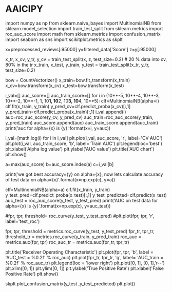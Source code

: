 # AAICIPY
import numpy as np
from sklearn.naive_bayes import MultinomialNB
from sklearn.model_selection import train_test_split
from sklearn.metrics import roc_auc_score
import math
from sklearn.metrics import confusion_matrix 
import seaborn as sns
import scikitplot.metrics as skplt

x=preprocessed_reviews[:95000]
y=filtered_data['Score']
z=y[:95000]

x_tr, x_cv, y_tr, y_cv = train_test_split(x, z, test_size=0.2) # 20 % data into cv, 80% in the tr
x_train, x_test, y_train, y_test = train_test_split(x_tr, y_tr, test_size=0.2) 

bow = CountVectorizer()
x_train=bow.fit_transform(x_train)
x_cv=bow.transform(x_cv)
x_test=bow.transform(x_test)

i_val=[]
auc_score=[]
auc_train_score=[]
for i in (10**-5, 10**-4, 10**-3, 10**-2, 10**-1, 1, 10**1, 10**2, 10**3, 10**4, 10**5):
    clf=MultinomialNB(alpha=i)
    clf.fit(x_train, y_train)
    y_pred_cv=clf.predict_proba(x_cv)[:,1]
    y_pred_train=clf.predict_proba(x_train)[:,1]
    i_val.append(i)    
    auc=roc_auc_score(y_cv, y_pred_cv)
    auc_train=roc_auc_score(y_train, y_pred_train)
    auc_score.append(auc)
    auc_train_score.append(auc_train)
    print('auc for alpha={x} is {y}'.format(x=i, y=auc))

    
i_val=[math.log(i) for i in i_val]
plt.plot(i_val, auc_score, 'r', label='CV AUC')
plt.plot(i_val, auc_train_score, 'b', label='Train AUC')
plt.legend(loc='best')
plt.xlabel('Alpha log value')
plt.ylabel('AUC value')
plt.title('AUC chart')
plt.show()

a=max(auc_score)
b=auc_score.index(a)
c=i_val[b]

print('we got best accuracy={y} on alpha={x}, now lets calculate accuracy of test data on alpha={x}'.format(x=np.exp(c), y=a))

clf=MultinomialNB(alpha=a)
clf.fit(x_train, y_train)
y_test_pred=clf.predict_proba(x_test)[:,1]
y_test_predicted=clf.predict(x_test)
auc_test = roc_auc_score(y_test, y_test_pred)
print('AUC on test data for alpha={x} is {y}'.format(x=np.exp(c), y=auc_test))

#fpr, tpr, threshold= roc_curve(y_test, y_test_pred)
#plt.plot(fpr, tpr, 'r', label='test_roc')

fpr, tpr, threshold = metrics.roc_curve(y_test, y_test_pred)
fpr_tr, tpr_tr, threshold_tr = metrics.roc_curve(y_train, y_pred_train)
roc_auc = metrics.auc(fpr, tpr)
roc_auc_tr = metrics.auc(fpr_tr, tpr_tr)

plt.title('Receiver Operating Characteristic')
plt.plot(fpr, tpr, 'b', label = 'AUC_test = %0.2f' % roc_auc)
plt.plot(fpr_tr, tpr_tr, 'g', label= 'AUC_train = %0.2f' % roc_auc_tr)
plt.legend(loc = 'lower right')
plt.plot([0, 1], [0, 1],'r--')
plt.xlim([0, 1])
plt.ylim([0, 1])
plt.ylabel('True Positive Rate')
plt.xlabel('False Positive Rate')
plt.show()

skplt.plot_confusion_matrix(y_test ,y_test_predicted)
plt.plot()
